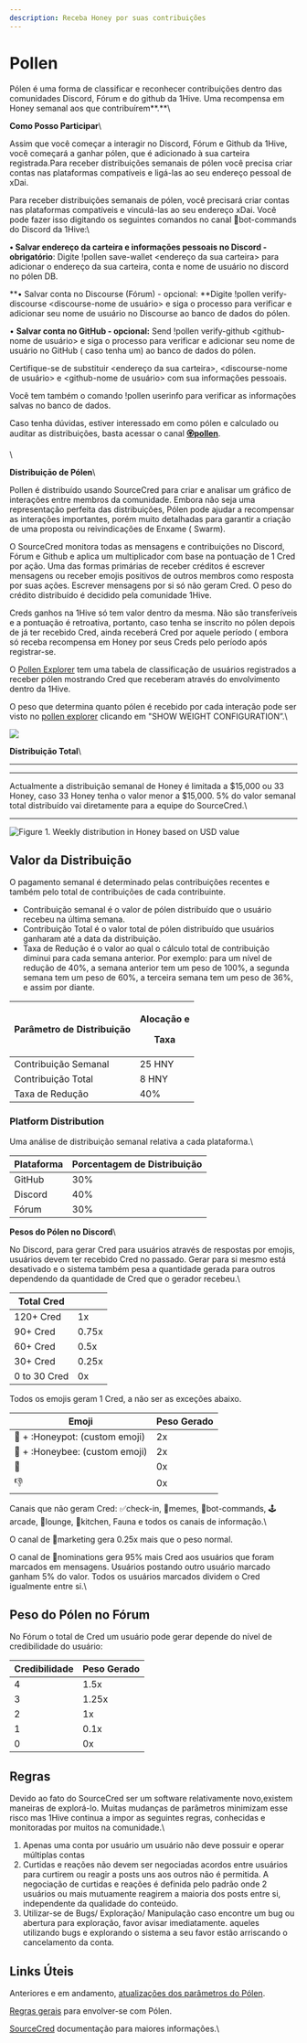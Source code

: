 ```yaml
---
description: Receba Honey por suas contribuições
---
```


# Pollen

Pólen é uma forma de classificar e reconhecer contribuições dentro das comunidades Discord, Fórum e do github da 1Hive. Uma recompensa em Honey semanal aos que contribuírem**.**\


**Como Posso Participar**\



Assim que você começar a interagir no Discord, Fórum e Github da 1Hive, você começará a ganhar pólen, que é adicionado à sua carteira registrada.Para receber distribuições semanais de pólen você precisa criar contas nas plataformas compatíveis e ligá-las ao seu endereço pessoal de xDai.&#x20;

Para receber distribuições semanais de pólen, você precisará criar contas nas plataformas compatíveis e vinculá-las ao seu endereço xDai. Você pode fazer isso digitando os seguintes comandos no canal 🤖bot-commands do Discord da 1Hive:\


**• Salvar endereço da carteira e informações pessoais no Discord - obrigatório**: Digite !pollen save-wallet \<endereço da sua carteira> para adicionar o endereço da sua carteira, conta e nome de usuário no discord no pólen DB.

**• Salvar conta no Discourse (Fórum) - opcional: **Digite !pollen verify-discourse \<discourse-nome de usuário> e siga o processo para verificar e adicionar seu nome de usuário no Discourse ao banco de dados do pólen.

• **Salvar conta no GitHub - opcional:** Send !pollen verify-github \<github-nome de usuário> e siga o processo para verificar e adicionar seu nome de usuário no GitHub ( caso tenha um) ao banco de dados do pólen.



Certifique-se de substituir \<endereço da sua carteira>, \<discourse-nome de usuário> e \<github-nome de usuário> com sua informações pessoais.

Você tem também o comando !pollen userinfo para verificar as informações salvas no banco de dados.

Caso tenha dúvidas, estiver interessado em como pólen e calculado ou auditar as distribuições, basta acessar o canal [**🏵pollen**](https://discord.com/invite/y8fPNcNdAa).



\


**Distribuiçāo de Pólen**\



Pollen é distribuído usando SourceCred para criar e analisar um gráfico de interações entre membros da comunidade. Embora não seja uma representação perfeita das distribuições, Pólen pode ajudar a recompensar as interações importantes, porém muito detalhadas para garantir a criação de uma proposta ou reivindicações de Enxame ( Swarm).

O SourceCred monitora todas as mensagens e contribuições no Discord, Fórum e Github e aplica um multiplicador com base na pontuação de 1 Cred por ação. Uma das formas primárias de receber créditos é escrever mensagens ou receber emojis positivos de outros membros como resposta por suas ações. Escrever mensagens por si só não geram Cred. O peso do crédito distribuído é decidido pela comunidade 1Hive.

Creds ganhos na 1Hive só tem valor dentro da mesma. Não são transferíveis e a pontuação é retroativa, portanto, caso tenha se inscrito no pólen depois de já ter recebido Cred, ainda receberá Cred por aquele período ( embora só receba recompensa em Honey por seus Creds pelo período após registrar-se.

O [ Pollen Explorer](https://1hive.github.io/pollen/#/explorer) tem uma tabela de classificação de usuários registrados a receber pólen mostrando Cred que receberam através do envolvimento dentro da 1Hive.

O peso que determina quanto pólen é recebido por cada interação pode ser visto no [ pollen explorer](https://1hive.github.io/pollen/#/explorer) clicando em "SHOW WEIGHT CONFIGURATION”.\


![](<../.gitbook/assets/image (4).png>)

**Distribuição Total**\
****
----

Actualmente a distribuição semanal de Honey é limitada a $15,000 ou 33 Honey, caso 33 Honey tenha o valor menor a $15,000. 5% do valor semanal total distribuído vai diretamente para a equipe do SourceCred.\
****

![Figure 1. Weekly distribution in Honey based on USD value](<../.gitbook/assets/image (11).png>)

## **Valor da Distribuição**



O pagamento semanal é determinado pelas contribuições recentes e também pelo total de contribuições de cada contribuinte.

* Contribuição semanal é o valor de pólen distribuído que o usuário recebeu na última semana.
* Contribuição Total é o valor total de pólen distribuído que usuários ganharam até a data da distribuição.
* Taxa de Redução é o valor ao qual o cálculo total de contribuição diminui para cada semana anterior. Por exemplo: para um nível de redução de 40%, a semana anterior tem um peso de 100%, a segunda semana tem um peso de 60%, a terceira semana tem um peso de 36%, e assim por diante.

| Parâmetro de Distribuição | <p>Alocação e </p><p>Taxa</p> |
| ------------------------- | ----------------------------- |
| Contribuição Semanal      | 25 HNY                        |
| Contribuição Total        | 8 HNY                         |
| Taxa de Redução           | 40%                           |

### **Platform Distribution**



Uma análise de distribuição semanal relativa a cada plataforma.\


| Plataforma | Porcentagem de Distribuição |
| ---------- | --------------------------- |
| GitHub     | 30%                         |
| Discord    | 40%                         |
| Fórum      | 30%                         |

**Pesos do Pólen no Discord**\



No Discord, para gerar Cred para usuários através de respostas por emojis, usuários devem ter recebido Cred no passado. Gerar para si mesmo está desativado e o sistema também pesa a quantidade gerada para outros dependendo da quantidade de Cred que o gerador recebeu.\


| Total Cred    |       |
| ------------- | ----- |
| 120+ Cred     | 1x    |
| 90+ Cred      | 0.75x |
| 60+ Cred      | 0.5x  |
| 30+ Cred      | 0.25x |
| 0 to 30 Cred  | 0x    |

Todos os emojis geram 1 Cred, a não ser as exceções abaixo.

| Emoji                          | Peso Gerado |
| ------------------------------ | ----------- |
| 🍯 + :Honeypot: (custom emoji) | 2x          |
| 🐝 + :Honeybee: (custom emoji) | 2x          |
| 💩                             | 0x          |
| 👎                             | 0x          |

Canais que não geram Cred: ✅check-in, 🐸memes, 🤖bot-commands, 🕹arcade, 🦩lounge, 🍱kitchen, Fauna e todos os canais de informação.\


O canal de 🐝marketing gera 0.25x mais que o peso normal.

O canal de 🍄nominations gera 95% mais Cred aos usuários que foram marcados em mensagens. Usuários postando outro usuário marcado ganham 5% do valor. Todos os usuários marcados dividem o Cred igualmente entre si.\


## **Peso do Pólen no Fórum**



No Fórum o total de Cred um usuário pode gerar depende do nível de credibilidade do usuário:

| Credibilidade | Peso Gerado |
| ------------- | ----------- |
| 4             | 1.5x        |
| 3             | 1.25x       |
| 2             | 1x          |
| 1             | 0.1x        |
| 0             | 0x          |

##

## **Regras**

Devido ao fato do SourceCred ser um software relativamente novo,existem maneiras de explorá-lo. Muitas mudanças de parâmetros minimizam esse risco mas 1Hive continua a impor as seguintes regras, conhecidas e monitoradas por muitos na comunidade.\


1. Apenas uma conta por usuário um usuário não deve possuir e operar múltiplas contas
2. Curtidas e reações não devem ser negociadas acordos entre usuários para curtirem ou reagir a posts uns aos outros não é permitida. A negociação de curtidas e reações é definida pelo padrão onde 2 usuários ou mais mutuamente reagirem a maioria dos posts entre si, independente da qualidade do conteúdo.
3. Utilizar-se de Bugs/ Exploração/ Manipulação caso encontre um bug ou abertura para exploração, favor avisar imediatamente. aqueles utilizando bugs e explorando o sistema a seu favor estão arriscando o cancelamento da conta.

## **Links Úteis**

Anteriores e em andamento, [atualizações dos parâmetros do Pólen](https://forum.1hive.org/t/updates-to-sourcecred/726).

[Regras gerais](https://forum.1hive.org/t/pollen-rules-and-a-reporting-system/1155) para envolver-se com Pólen.

[SourceCred](https://sourcecred.io/docs/) documentação para maiores informações.\
